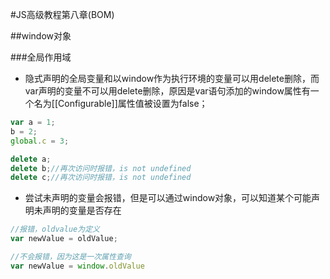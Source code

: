 #JS高级教程第八章(BOM)

##window对象

###全局作用域

- 隐式声明的全局变量和以window作为执行环境的变量可以用delete删除，而var声明的变量不可以用delete删除，原因是var语句添加的window属性有一个名为[[Configurable]]属性值被设置为false；

```javascript
var a = 1;
b = 2;
global.c = 3;

delete a;
delete b;//再次访问时报错，is not undefined
delete c;//再次访问时报错，is not undefined

```
- 尝试未声明的变量会报错，但是可以通过window对象，可以知道某个可能声明未声明的变量是否存在

```javascript
//报错，oldvalue为定义
var newValue = oldValue;

//不会报错，因为这是一次属性查询
var newValue = window.oldValue
```

```javascript

```

```javascript

```


```javascript

```


```javascript

```

```javascript

```



```javascript

```


